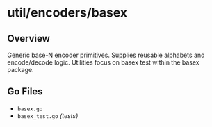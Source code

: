 # util/encoders/basex

## Overview

Generic base-N encoder primitives. Supplies reusable alphabets and encode/decode logic. Utilities focus on basex test within the basex package.

## Go Files

- `basex.go`
- `basex_test.go` *(tests)*
